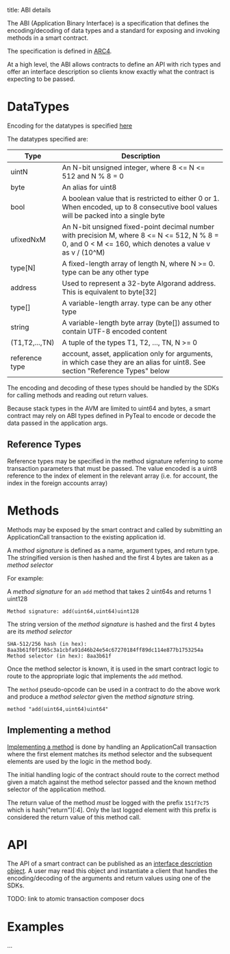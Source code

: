 title: ABI details


The ABI (Application Binary Interface) is a specification that defines the encoding/decoding of data types and a standard for exposing and invoking methods in a smart contract.

The specification is defined in [ARC4](https://github.com/algorandfoundation/ARCs/blob/main/ARCs/arc-0004.md).

At a high level, the ABI allows contracts to define an API with rich types and offer an interface description so clients know exactly what the contract is expecting to be passed. 


# DataTypes

Encoding for the datatypes is specified [here](https://github.com/algorandfoundation/ARCs/blob/main/ARCs/arc-0004.md#encoding)

The datatypes specified are: 

| Type | Description | 
| ---- | ----------- |
|uintN| An N-bit unsigned integer, where 8 <= N <= 512 and N % 8 = 0|
|byte| An alias for uint8|
|bool| A boolean value that is restricted to either 0 or 1. When encoded, up to 8 consecutive bool values will be packed into a single byte|
|ufixedNxM| An N-bit unsigned fixed-point decimal number with precision M, where 8 <= N <= 512, N % 8 = 0, and 0 < M <= 160, which denotes a value v as v / (10^M)|
|type[N]| A fixed-length array of length N, where N >= 0. type can be any other type|
|address| Used to represent a 32-byte Algorand address. This is equivalent to byte[32]|
|type[]| A variable-length array. type can be any other type|
|string| A variable-length byte array (byte[]) assumed to contain UTF-8 encoded content|
|(T1,T2,...,TN)| A tuple of the types T1, T2, …, TN, N >= 0|
|reference type | account, asset, application only for arguments, in which case they are an alias for uint8. See section "Reference Types" below|

The encoding and decoding of these types should be handled by the SDKs for calling methods and reading out return values.  

Because stack types in the AVM are limited to uint64 and bytes, a smart contract may rely on ABI types defined in PyTeal to encode or decode the data passed in the application args. 

## Reference Types

Reference types may be specified in the method signature referring to some transaction parameters that must be passed.  The value encoded is a uint8 reference to the index of element in the relevant array (i.e. for account, the index in the foreign accounts array)


# Methods

Methods may be exposed by the smart contract and called by submitting an ApplicationCall transaction to the existing application id. 

A *method signature* is defined as a name, argument types, and return type. The stringified version is then hashed and the first 4 bytes are taken as a *method selector*

For example:

A *method signature* for an `add` method that takes 2 uint64s and returns 1 uint128
```
Method signature: add(uint64,uint64)uint128
```

The string version of the *method signature* is hashed and the first 4 bytes are its *method selector*
```
SHA-512/256 hash (in hex): 8aa3b61f0f1965c3a1cbfa91d46b24e54c67270184ff89dc114e877b1753254a
Method selector (in hex): 8aa3b61f
```

Once the method selector is known, it is used in the smart contract logic to route to the appropriate logic that implements the `add` method. 

The `method` pseudo-opcode can be used in a contract to do the above work and produce a *method selector* given the *method signature* string.

```
method "add(uint64,uint64)uint64"
```

## Implementing a method

[Implementing a method](https://github.com/algorandfoundation/ARCs/blob/main/ARCs/arc-0004.md#implementing-a-method) is done by handling an ApplicationCall transaction where the first element matches its method selector and the subsequent elements are used by the logic in the method body.

The initial handling logic of the contract should route to the correct method given a match against the method selector passed and the known method selector of the application method.

The return value of the method _must_ be logged with the prefix `151f7c75` which is hash("return")[:4].  Only the last logged element with this prefix is considered the return value of this method call.


# API

The API of a smart contract can be published as an [interface description object](https://github.com/algorandfoundation/ARCs/blob/main/ARCs/arc-0004.md#interface-description). A user may read this object and instantiate a client that handles the encoding/decoding of the arguments and return values using one of the SDKs. 


TODO: link to atomic transaction composer docs


# Examples

...